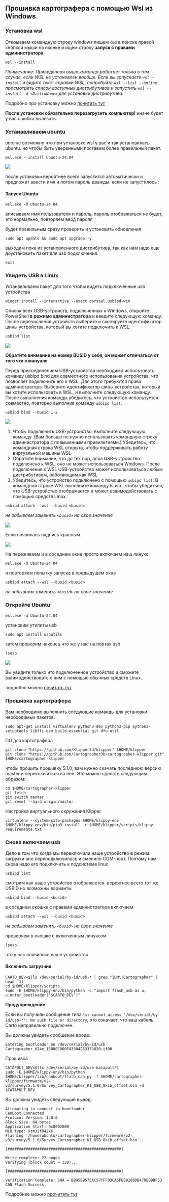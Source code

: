 ## Прошивка картографера с помощью Wsl из Windows


### Установка wsl


Открываем командную строку windows пишем `cmd` в поиске правой кнопкой мыши на иконке и ищем строку **запуск с правами администратора**

```
wsl --install
```
*Примечание:
Приведенная выше команда работает только в том случае, если WSL не установлен вообще. Если вы запускаете `wsl --install` и видите текст справки WSL, попробуйте `wsl --list --online` просмотреть список доступных дистрибутивов и запустить `wsl --install -d <DistroName>` для установки дистрибутива.*

Подробно про  установку можно [почитать тут](https://learn.microsoft.com/ru-ru/windows/wsl/install) 

**После установки обязательно перезагрузить компьютер!**
иначе будет у вас ошибка вылезать.

### Устанавливаем ubuntu 
вполне возможно что при установке wsl у вас и так установилась ubuntu. но чтобы быть уверенными поставим более правильный пакет.
```
wsl.exe --install Ubuntu-24.04
```

![](/images/wsl_install.jpg)

после установки вероятнее всего запустится автоматически и предложит ввести имя и потом пароль дважды. если не запустилось : 


#### Запуск Ubuntu
```
wsl.exe -d Ubuntu-24.04
```

 вписываем имя пользователя и пароль, пароль отображаться не будет, это нормально, повторяем ввод пароля

будет правильным сразу проверить и установить обновления

```
sudo apt update && sudo apt upgrade -y
```

выходим пока из установленного дистрибутива, так как нам надо еще доустановить пакет для usb подключения.  

```
exit
```
### Увидеть USB в Linux 

Устанавливаем пакет для того чтобы видеть подключенные usb устройства 

```
winget install --interactive --exact dorssel.usbipd-win
```

Список всех USB-устройств, подключенных к Windows, откройте PowerShell **в режиме администратора** и введите следующую команду. После перечисления устройств выберите и скопируйте идентификатор шины устройства, который вы хотите подключить к WSL.
```
usbipd list
```

![](/images/pid_list.jpg)

**Обратите внимание на номер BUSID у себя, он может отличаться от того что в мануале**

Перед присоединением USB-устройства необходимо использовать команду usbipd bind для совместного использования устройства, что позволяет подключить его к WSL. Для этого требуются права администратора. Выберите идентификатор шины устройства, который вы хотите использовать в WSL, и выполните следующую команду. После выполнения команды убедитесь, что устройство используется совместно, повторно выполнив команду `usbipd list`.


```
usbipd bind --busid 1-2
```

![](/images/bind_usb.jpg)

1. Чтобы подключить USB-устройство, выполните следующую команду. (Вам больше не нужно использовать командную строку администратора с повышенными привилегиями.) Убедитесь, что командная строка WSL открыта, чтобы поддерживать работу  виртуальной машины WSL 
2. Обратите внимание, что до тех пор, пока USB-устройство подключено к WSL, оно не может использоваться Windows. После подключения к WSL USB-устройство может использоваться любым дистрибутивом, работающим как WSL 
3. Убедитесь, что устройство подключено с помощью `usbipd list`. В командной строке WSL выполните команду lsusb , чтобы убедиться, что USB-устройство отображается и может взаимодействовать с помощью средств Linux.

```
usbipd attach --wsl --busid <busid>
```

*не забываем заменить `<busid>` на свое значение*

![](/images/usb_attach.jpg)


Если появилась надпись красным. 

![](/images/error_usb.jpg)

Не переживаем и в соседнем окне просто включаем наш линукс.
```
wsl.exe -d Ubuntu-24.04
```
и повторяем попытку запуска в предыдущем окне

```
usbipd attach --wsl --busid <busid>
```

*не забываем заменить `<busid>` на свое значение*




### Откройте Ubuntu 

```
wsl.exe -d Ubuntu-24.04
```

установим утилиты usb 

```
sudo apt install usbutils
```
затем проверим наконец что же у нас на портах usb

```
lsusb
```

![](/images/lsusb_.jpg)


Вы увидите только что подключенное устройство и сможете взаимодействовать с ним с помощью обычных средств Linux. 

подробно можно [почитать тут](https://learn.microsoft.com/ru-ru/windows/wsl/connect-usb)


### Прошивка картографера

Вам необходимо выполнить следующие команды для установки необходимых пакетов.

```
sudo apt-get install virtualenv python3-dev python3-pip python3-setuptools libffi-dev build-essential git dfu-util
```

ПО для картографера

```
git clone "https://github.com/Klipper3d/klipper" $HOME/klipper
git clone "https://github.com/Cartographer3D/cartographer-klipper.git" $HOME/cartographer-klipper
```
чтобы прошить прошивку 5.1.0, вам нужно скачать последнюю версию master и переключиться на нее. Это можно сделать следующим образом:

```
cd $HOME/cartographer-klipper
git fetch
git switch master
git reset --hard origin/master
```
Настройка виртуального окружения Klipper

```
virtualenv --system-site-packages $HOME/klippy-env
$HOME/klippy-env/bin/pip3 install -r $HOME/klipper/scripts/klippy-requirements.txt
```
### Снова включаем usb 

Дело в том что когда мы переключили наше устройство в режим загрузки оно переподключилось и сменило COM-порт. Поэтому нам снова надо его подключить к подсистеме linux
```
usbipd list
```
смотрим как наше устройство отображается. вероятнее всего тот же USBID но возможны варианты

```
usbipd bind --busid <busid>
```
в соседнем окошке с правами администратора включаем 

```
usbipd attach --wsl --busid <busid>
```

*не забываем заменить `<busid>` на свое значение*

проверяем в окошке с включенным линуксом 

```
lsusb
```
что у нас появилось наше устройство


#### Включить загрузчик

```
CARTO_DEV=$(ls /dev/serial/by-id/usb-* | grep "IDM\|Cartographer" | head -1)
cd $HOME/klipper/scripts
sudo -E $HOME/klippy-env/bin/python -c "import flash_usb as u; u.enter_bootloader('$CARTO_DEV')"
```

**Предупреждение**

Если вы получили сообщение типа `ls: cannot access '/dev/serial/by-id/usb-*': No such file or directory`, это означает, что  ваш кабель Carto неправильно подключен.

Вы должны увидеть сообщение вроде:

``
Entering bootloader on /dev/serial/by-id/usb-Cartographer_614e_16000C000F43304253373820-if00
``

Прошивка

```
CATAPULT_DEV=$(ls /dev/serial/by-id/usb-katapult*)
sudo -E $HOME/klippy-env/bin/python $HOME/klipper/lib/canboot/flash_can.py -f $HOME/cartographer-klipper/firmware/v2-v3/survey/5.1.0/Survey_Cartographer_K1_USB_8kib_offset.bin -d $CATAPULT_DEV
```

Вы должны увидеть следующий вывод:

```
Attempting to connect to bootloader
CanBoot Connected
Protocol Version: 1.0.0
Block Size: 64 bytes
Application Start: 0x8002000
MCU type: stm32f042x6
Flashing '/home/ubuntu/cartographer-klipper/firmware/v2-v3/survey/5.1.0/Survey_Cartographer_K1_USB_8kib_offset.bin'...

[##################################################]

Write complete: 22 pages
Verifying (block count = 338)...

[##################################################]

Verification Complete: SHA = BB45B9575AC57FFF03CA5FE09186DB479E09BF53
CAN Flash Success
```


Подробнее можно [прочитать тут](https://pellcorp.github.io/creality-wiki/cartographer_flashing/)

